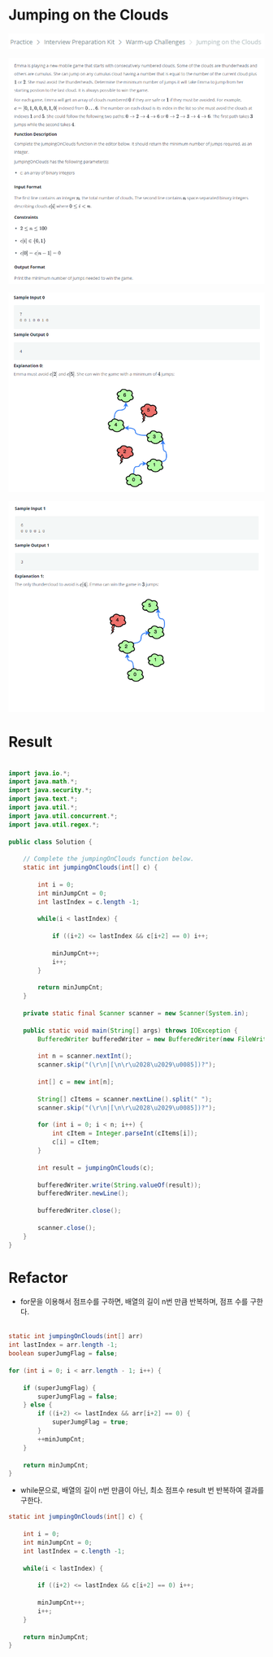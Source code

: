 # Jumping on the Clouds
[![](assets/markdown-img-paste-2020092111100915.png)](https://www.hackerrank.com/challenges/jumping-on-the-clouds/problem?h_l=interview&playlist_slugs%5B%5D=interview-preparation-kit&playlist_slugs%5B%5D=warmup)

![](assets/markdown-img-paste-20200921111049988.png)

![](assets/markdown-img-paste-20200921111109637.png)

![](assets/markdown-img-paste-20200921111122955.png)


# Result

```java

import java.io.*;
import java.math.*;
import java.security.*;
import java.text.*;
import java.util.*;
import java.util.concurrent.*;
import java.util.regex.*;

public class Solution {

    // Complete the jumpingOnClouds function below.
    static int jumpingOnClouds(int[] c) {

        int i = 0;
        int minJumpCnt = 0;
        int lastIndex = c.length -1;

        while(i < lastIndex) {

            if ((i+2) <= lastIndex && c[i+2] == 0) i++;

            minJumpCnt++;
            i++;
        }

        return minJumpCnt;
    }

    private static final Scanner scanner = new Scanner(System.in);

    public static void main(String[] args) throws IOException {
        BufferedWriter bufferedWriter = new BufferedWriter(new FileWriter(System.getenv("OUTPUT_PATH")));

        int n = scanner.nextInt();
        scanner.skip("(\r\n|[\n\r\u2028\u2029\u0085])?");

        int[] c = new int[n];

        String[] cItems = scanner.nextLine().split(" ");
        scanner.skip("(\r\n|[\n\r\u2028\u2029\u0085])?");

        for (int i = 0; i < n; i++) {
            int cItem = Integer.parseInt(cItems[i]);
            c[i] = cItem;
        }

        int result = jumpingOnClouds(c);

        bufferedWriter.write(String.valueOf(result));
        bufferedWriter.newLine();

        bufferedWriter.close();

        scanner.close();
    }
}

```

# Refactor

* for문을 이용해서 점프수를 구하면, 배열의 길이 n번 만큼 반복하며, 점프 수를 구한다.

```java

static int jumpingOnClouds(int[] arr)
int lastIndex = arr.length -1;
boolean superJumgFlag = false;

for (int i = 0; i < arr.length - 1; i++) {

    if (superJumgFlag) {
        superJumgFlag = false;
    } else {
        if ((i+2) <= lastIndex && arr[i+2] == 0) {
            superJumgFlag = true;
        }
        ++minJumpCnt;
    }

    return minJumpCnt;
}
```

* while문으로, 배열의 길이 n번 만큼이 아닌, 최소 점프수 result 번 반복하여 결과를 구한다.

```java
static int jumpingOnClouds(int[] c) {

    int i = 0;
    int minJumpCnt = 0;
    int lastIndex = c.length -1;

    while(i < lastIndex) {

        if ((i+2) <= lastIndex && c[i+2] == 0) i++;

        minJumpCnt++;
        i++;
    }

    return minJumpCnt;
}
```
